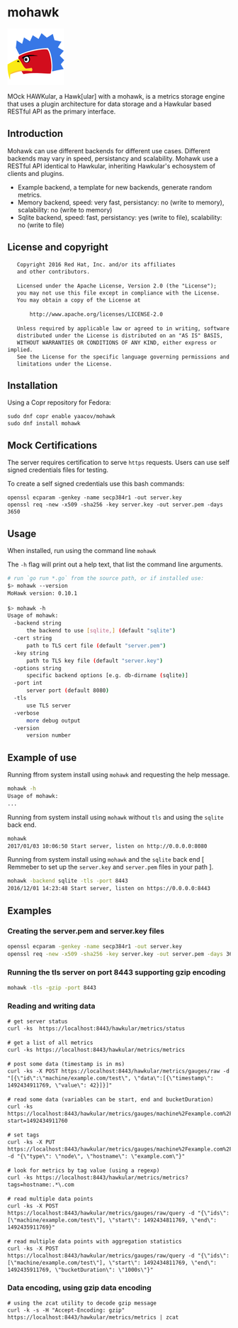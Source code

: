 

# mohawk

![MoHawk](/images/logo-128.png?raw=true "MoHawk Logo")

MOck HAWKular, a Hawk[ular] with a mohawk, is a metrics storage engine that uses a plugin architecture for data storage and a Hawkular based RESTful API as the primary interface.

## Introduction

Mohawk can use different backends for different use cases. Different backends may vary in speed, persistancy and scalability. Mohawk use a RESTful API identical to Hawkular, inheriting Hawkular's echosystem of clients and plugins.

  - Example backend, a template for new backends, generate random metrics.
  - Memory backend, speed: very fast, persistancy: no (write to memory), scalability: no (write to memory)
  - Sqlite backend, speed: fast, persistancy: yes (write to file), scalability: no (write to file)

## License and copyright

```
   Copyright 2016 Red Hat, Inc. and/or its affiliates
   and other contributors.

   Licensed under the Apache License, Version 2.0 (the "License");
   you may not use this file except in compliance with the License.
   You may obtain a copy of the License at

       http://www.apache.org/licenses/LICENSE-2.0

   Unless required by applicable law or agreed to in writing, software
   distributed under the License is distributed on an "AS IS" BASIS,
   WITHOUT WARRANTIES OR CONDITIONS OF ANY KIND, either express or implied.
   See the License for the specific language governing permissions and
   limitations under the License.
```

## Installation

Using a Copr repository for Fedora:

```
sudo dnf copr enable yaacov/mohawk
sudo dnf install mohawk
```

## Mock Certifications

The server requires certification to serve ``https`` requests. Users can use self signed credentials files for testing.

To create a self signed credentials use this bash commands:
```
openssl ecparam -genkey -name secp384r1 -out server.key
openssl req -new -x509 -sha256 -key server.key -out server.pem -days 3650
```

## Usage

When installed, run using the command line ``mohawk``

The `-h` flag will print out a help text, that list the command line arguments.

```bash
# run `go run *.go` from the source path, or if installed use:
$> mohawk --version
MoHawk version: 0.10.1

$> mohawk -h
Usage of mohawk:
  -backend string
      the backend to use [sqlite,] (default "sqlite")
  -cert string
      path to TLS cert file (default "server.pem")
  -key string
      path to TLS key file (default "server.key")
  -options string
      specific backend options [e.g. db-dirname (sqlite)]
  -port int
      server port (default 8080)
  -tls
      use TLS server
  -verbose
      more debug output
  -version
      version number
```

## Example of use

Running ffrom system install using ``mohawk`` and requesting the help message.

```bash
mohawk -h
Usage of mohawk:
...
```
Running from system install using ``mohawk`` without ``tls`` and using the ``sqlite`` back end.

```bash
mohawk
2017/01/03 10:06:50 Start server, listen on http://0.0.0.0:8080
```

Running from system install using  ``mohawk`` and the ``sqlite`` back end
[ Remmeber to set up the ``server.key`` and ``server.pem`` files in your path ].

```bash
mohawk -backend sqlite -tls -port 8443
2016/12/01 14:23:48 Start server, listen on https://0.0.0.0:8443
```

## Examples

### Creating the server.pem and server.key files
```bash
openssl ecparam -genkey -name secp384r1 -out server.key
openssl req -new -x509 -sha256 -key server.key -out server.pem -days 3650
```

### Running the tls server on port 8443 supporting gzip encoding
```bash
mohawk -tls -gzip -port 8443
```

### Reading and writing data
```
# get server status
curl -ks  https://localhost:8443/hawkular/metrics/status

# get a list of all metrics
curl -ks https://localhost:8443/hawkular/metrics/metrics

# post some data (timestamp is in ms)
curl -ks -X POST https://localhost:8443/hawkular/metrics/gauges/raw -d "[{\"id\":\"machine/example.com/test\", \"data\":[{\"timestamp\": 1492434911769, \"value\": 42}]}]"

# read some data (variables can be start, end and bucketDuration)
curl -ks https://localhost:8443/hawkular/metrics/gauges/machine%2Fexample.com%2Ftest/raw?start=1492434911760

# set tags
curl -ks -X PUT https://localhost:8443/hawkular/metrics/gauges/machine%2Fexample.com%2Ftest/tags -d "{\"type\": \"node\", \"hostname\": \"example.com\"}"

# look for metrics by tag value (using a regexp)
curl -ks https://localhost:8443/hawkular/metrics/metrics?tags=hostname:.*\.com

# read multiple data points
curl -ks -X POST https://localhost:8443/hawkular/metrics/gauges/raw/query -d "{\"ids\": [\"machine/example.com/test\"], \"start\": 1492434811769, \"end\": 1492435911769}"

# read multiple data points with aggregation statistics
curl -ks -X POST https://localhost:8443/hawkular/metrics/gauges/raw/query -d "{\"ids\": [\"machine/example.com/test\"], \"start\": 1492434811769, \"end\": 1492435911769, \"bucketDuration\": \"1000s\"}"
```

### Data encoding, using gzip data encoding

```
# using the zcat utility to decode gzip message
curl -k -s -H "Accept-Encoding: gzip" https://localhost:8443/hawkular/metrics/metrics | zcat
```

